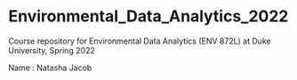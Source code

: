 # Environmental_Data_Analytics_2022

Course repository for Environmental Data Analytics (ENV 872L) at Duke University, Spring 2022

Name : Natasha Jacob